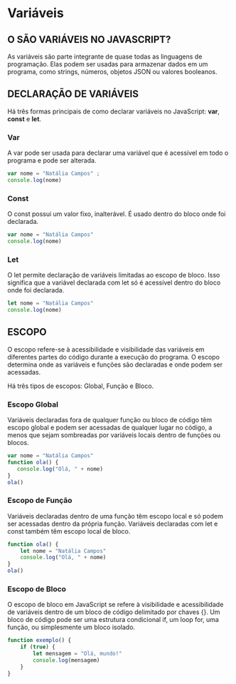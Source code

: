 # Variáveis

## O SÃO VARIÁVEIS NO JAVASCRIPT?
As variáveis ​​são parte integrante de quase todas as linguagens de programação. Elas ​​podem ser usadas para armazenar dados em um programa, como strings, números, objetos JSON ou valores booleanos.

## DECLARAÇÃO DE VARIÁVEIS
Há três formas principais de como declarar variáveis no JavaScript: **var**, **const** e **let**.

 ### Var
  A var pode ser usada para declarar uma variável que é acessível em todo o programa e pode ser alterada.
  ```JavaScript
  var nome = "Natália Campos" ;
  console.log(nome)
  ```

  ### Const
  O const possui um valor fixo, inalterável. É usado dentro do bloco onde foi declarada.
  ```JavaScript
  var nome = "Natália Campos"
  console.log(nome)
  ```

### Let
   O let permite declaração de variáveis limitadas ao escopo de bloco. Isso significa que a variável declarada com let só é acessível dentro do bloco onde foi declarada.
   ```JavaScript
   let nome = "Natália Campos"
   console.log(nome)
   ```
## ESCOPO
O escopo refere-se à acessibilidade e visibilidade das variáveis em diferentes partes do código durante a execução do programa. O escopo determina onde as variáveis e funções são declaradas e onde podem ser acessadas.

Há três tipos de escopos: Global, Função e Bloco.

### Escopo Global
 Variáveis declaradas fora de qualquer função ou bloco de código têm escopo global e podem ser acessadas de qualquer lugar no código, a menos que sejam sombreadas por variáveis locais dentro de funções ou blocos.

 ```JavaScript
 var nome = "Natália Campos"
 function ola() {
    console.log("Olá, " + nome)
 }
ola()
 ```

 ### Escopo de Função
  Variáveis declaradas dentro de uma função têm escopo local e só podem ser acessadas dentro da própria função. Variáveis declaradas com let e const também têm escopo local de bloco.

```JavaScript
function ola() {
    let nome = "Natália Campos"
    console.log("Olá, " + nome)
}
ola()
```

### Escopo de Bloco
O escopo de bloco em JavaScript se refere à visibilidade e acessibilidade de variáveis dentro de um bloco de código delimitado por chaves {}. Um bloco de código pode ser uma estrutura condicional if, um loop for, uma função, ou simplesmente um bloco isolado.
```JavaScript
function exemplo() {
    if (true) {
        let mensagem = "Olá, mundo!"
        console.log(mensagem)
    }
}
```